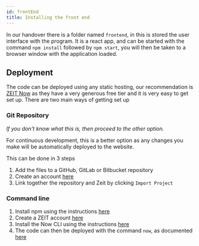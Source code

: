 ```yaml
---
id: frontEnd
title: Installing the front end
---
```

In our handover there is a folder named `frontend`, in this is stored the user interface with the program. It is a react app, and can be started with the command `npm install` followed by `npm start`, you will then be taken to a browser window with the application loaded.
## Deployment
The code can be deployed using any static hosting, our recommendation is [ZEIT Now](https://zeit.co/) as they have a very generous free tier and it is very easy to get set up. There are two main ways of getting set up

### Git Repository
*If you don't know what this is, then proceed to the other option.*

For continuous development, this is a better option as any changes you make will be automatically deployed to the website.

This can be done in 3 steps

1. Add the files to a GitHub, GitLab or Bitbucket repository
2. Create an account [here](https://zeit.co/signup)
3. Link together the repository and Zeit by clicking `Import Project`

### Command line
1. Install npm using the instructions [here](https://www.npmjs.com/get-npm)
2. Create a ZEIT account [here](https://zeit.co/signup)
3. Install the Now CLI using the instructions [here](https://zeit.co/download)
4. The code can then be deployed with the command `now`, as documented [here](https://zeit.co/docs/v2/platform/deployments#now-cli)
